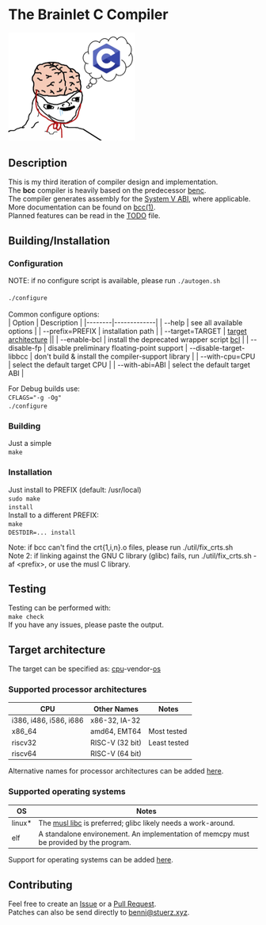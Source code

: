 # The Brainlet C Compiler
<img src="util/bcc.png" width="256"><br>

## Description
This is my third iteration of compiler design and implementation.<br>
The <strong>bcc</strong> compiler is heavily based on the predecessor [benc](https://github.com/Benni3D/benc).<br>
The compiler generates assembly for the [System V ABI](https://wiki.osdev.org/System_V_ABI), where applicable.<br>
More documentation can be found on [bcc(1)](https://stuerz.xyz/bcc.html).<br>
Planned features can be read in the [TODO](./TODO) file.


## Building/Installation
### Configuration
NOTE: if no configure script is available, please run
<code>./autogen.sh</code><br><br>
<code>./configure</code><br><br>
Common configure options:<br>
| Option | Description |
|--------|-------------|
| --help | see all available options |
| --prefix=PREFIX  | installation path |
| --target=TARGET | [target architecture](#target-architecture) ||
| --enable-bcl | install the deprecated wrapper script [bcl](https://github.com/Benni3D/bcc/blob/master/util/bcl) |
| --disable-fp | disable preliminary floating-point support 
| --disable-target-libbcc | don't build & install the compiler-support library |
| --with-cpu=CPU | select the default target CPU |
| --with-abi=ABI | select the default target ABI |

For Debug builds use:<br>
<code>CFLAGS="-g -Og" ./configure</code>

### Building
Just a simple<br>
<code>make</code>

### Installation
Just install to PREFIX (default: /usr/local)<br>
<code>sudo make install</code><br>
Install to a different PREFIX:<br>
<code>make DESTDIR=... install</code><br>

Note: if bcc can't find the crt{1,i,n}.o files, please run ./util/fix\_crts.sh<br>
Note 2: if linking against the GNU C library (glibc) fails, run ./util/fix\_crts.sh -af \<prefix\>, or use the musl C library.

## Testing
Testing can be performed with:<br>
<code>make check</code><br>
If you have any issues, please paste the output.<br>

## Target architecture
The target can be specified as: [cpu](#supported-processor-architectures)-vendor-[os](#supported-operating-systems)

### Supported processor architectures
| CPU | Other Names | Notes |
|------|-------------|---|
| i386, i486, i586, i686 | x86-32, IA-32 | |
| x86\_64 | amd64, EMT64 | Most tested |
| riscv32 | RISC-V (32 bit) | Least tested |
| riscv64 | RISC-V (64 bit) | |

Alternative names for processor architectures can be added [here](https://github.com/Benni3D/bcc/blob/master/util/m4/ax_check_target.m4#L21).

### Supported operating systems
| OS | Notes |
|------|-------------|
| linux* | The [musl libc](https://www.musl-libc.org/) is preferred; glibc likely needs a work-around. |
| elf | A standalone environement. An implementation of memcpy must be provided by the program. |

Support for operating systems can be added [here](https://github.com/Benni3D/bcc/blob/master/util/m4/ax_set_predef_macros.m4#L28).
  
## Contributing
Feel free to create an [Issue](https://github.com/Benni3D/bcc/issues) or a [Pull Request](https://github.com/Benni3D/bcc/pulls).<br>
Patches can also be send directly to <benni@stuerz.xyz>.<br>
